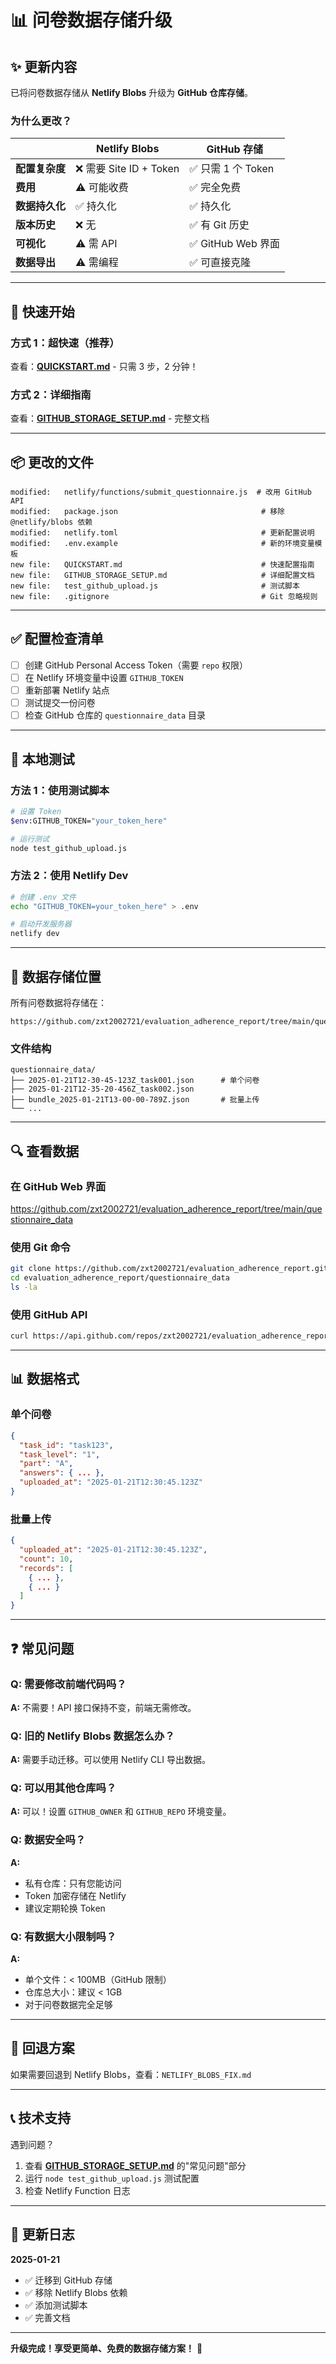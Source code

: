 # 📊 问卷数据存储升级

## ✨ 更新内容

已将问卷数据存储从 **Netlify Blobs** 升级为 **GitHub 仓库存储**。

### 为什么更改？

| | Netlify Blobs | GitHub 存储 |
|---|---|---|
| **配置复杂度** | ❌ 需要 Site ID + Token | ✅ 只需 1 个 Token |
| **费用** | ⚠️ 可能收费 | ✅ 完全免费 |
| **数据持久化** | ✅ 持久化 | ✅ 持久化 |
| **版本历史** | ❌ 无 | ✅ 有 Git 历史 |
| **可视化** | ⚠️ 需 API | ✅ GitHub Web 界面 |
| **数据导出** | ⚠️ 需编程 | ✅ 可直接克隆 |

---

## 🚀 快速开始

### 方式 1：超快速（推荐）

查看：**[QUICKSTART.md](./QUICKSTART.md)** - 只需 3 步，2 分钟！

### 方式 2：详细指南

查看：**[GITHUB_STORAGE_SETUP.md](./GITHUB_STORAGE_SETUP.md)** - 完整文档

---

## 📦 更改的文件

```
modified:   netlify/functions/submit_questionnaire.js  # 改用 GitHub API
modified:   package.json                                # 移除 @netlify/blobs 依赖
modified:   netlify.toml                                # 更新配置说明
modified:   .env.example                                # 新的环境变量模板
new file:   QUICKSTART.md                               # 快速配置指南
new file:   GITHUB_STORAGE_SETUP.md                     # 详细配置文档
new file:   test_github_upload.js                       # 测试脚本
new file:   .gitignore                                  # Git 忽略规则
```

---

## ✅ 配置检查清单

- [ ] 创建 GitHub Personal Access Token（需要 `repo` 权限）
- [ ] 在 Netlify 环境变量中设置 `GITHUB_TOKEN`
- [ ] 重新部署 Netlify 站点
- [ ] 测试提交一份问卷
- [ ] 检查 GitHub 仓库的 `questionnaire_data` 目录

---

## 🧪 本地测试

### 方法 1：使用测试脚本

```bash
# 设置 Token
$env:GITHUB_TOKEN="your_token_here"

# 运行测试
node test_github_upload.js
```

### 方法 2：使用 Netlify Dev

```bash
# 创建 .env 文件
echo "GITHUB_TOKEN=your_token_here" > .env

# 启动开发服务器
netlify dev
```

---

## 📂 数据存储位置

所有问卷数据将存储在：

```
https://github.com/zxt2002721/evaluation_adherence_report/tree/main/questionnaire_data/
```

### 文件结构

```
questionnaire_data/
├── 2025-01-21T12-30-45-123Z_task001.json      # 单个问卷
├── 2025-01-21T12-35-20-456Z_task002.json
├── bundle_2025-01-21T13-00-00-789Z.json       # 批量上传
└── ...
```

---

## 🔍 查看数据

### 在 GitHub Web 界面
https://github.com/zxt2002721/evaluation_adherence_report/tree/main/questionnaire_data

### 使用 Git 命令
```bash
git clone https://github.com/zxt2002721/evaluation_adherence_report.git
cd evaluation_adherence_report/questionnaire_data
ls -la
```

### 使用 GitHub API
```bash
curl https://api.github.com/repos/zxt2002721/evaluation_adherence_report/contents/questionnaire_data
```

---

## 📊 数据格式

### 单个问卷
```json
{
  "task_id": "task123",
  "task_level": "1",
  "part": "A",
  "answers": { ... },
  "uploaded_at": "2025-01-21T12:30:45.123Z"
}
```

### 批量上传
```json
{
  "uploaded_at": "2025-01-21T12:30:45.123Z",
  "count": 10,
  "records": [
    { ... },
    { ... }
  ]
}
```

---

## ❓ 常见问题

### Q: 需要修改前端代码吗？
**A:** 不需要！API 接口保持不变，前端无需修改。

### Q: 旧的 Netlify Blobs 数据怎么办？
**A:** 需要手动迁移。可以使用 Netlify CLI 导出数据。

### Q: 可以用其他仓库吗？
**A:** 可以！设置 `GITHUB_OWNER` 和 `GITHUB_REPO` 环境变量。

### Q: 数据安全吗？
**A:** 
- 私有仓库：只有您能访问
- Token 加密存储在 Netlify
- 建议定期轮换 Token

### Q: 有数据大小限制吗？
**A:** 
- 单个文件：< 100MB（GitHub 限制）
- 仓库总大小：建议 < 1GB
- 对于问卷数据完全足够

---

## 🔄 回退方案

如果需要回退到 Netlify Blobs，查看：`NETLIFY_BLOBS_FIX.md`

---

## 📞 技术支持

遇到问题？

1. 查看 **[GITHUB_STORAGE_SETUP.md](./GITHUB_STORAGE_SETUP.md)** 的"常见问题"部分
2. 运行 `node test_github_upload.js` 测试配置
3. 检查 Netlify Function 日志

---

## 📝 更新日志

**2025-01-21**
- ✅ 迁移到 GitHub 存储
- ✅ 移除 Netlify Blobs 依赖
- ✅ 添加测试脚本
- ✅ 完善文档

---

**升级完成！享受更简单、免费的数据存储方案！** 🎉
